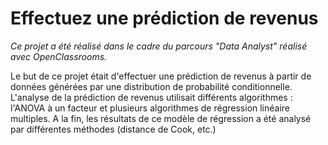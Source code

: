 # Effectuez une prédiction de revenus

*Ce projet a été réalisé dans le cadre du parcours "Data Analyst" réalisé avec OpenClassrooms.*

Le but de ce projet était d'effectuer une prédiction de revenus à partir de données générées par une distribution de probabilité conditionnelle. L'analyse de la prédiction de revenus utilisait différents algorithmes : l'ANOVA à un facteur et plusieurs algorithmes de régression linéaire multiples. A la fin, les résultats de ce modèle de régression a été analysé par différentes méthodes (distance de Cook, etc.)
